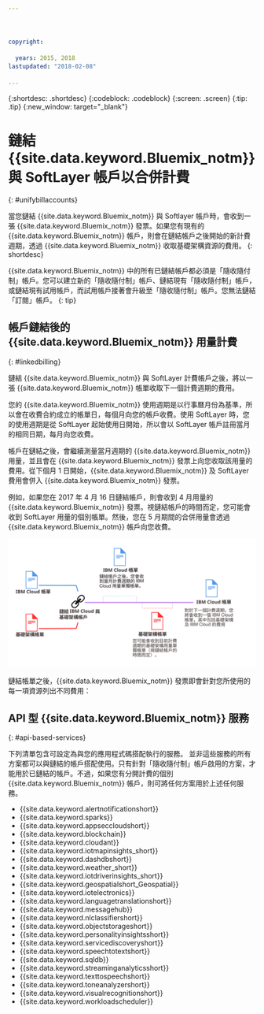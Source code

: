 ```yaml
---



copyright:

  years: 2015, 2018
lastupdated: "2018-02-08"

---
```


{:shortdesc: .shortdesc}
{:codeblock: .codeblock}
{:screen: .screen}
{:tip: .tip}
{:new_window: target="_blank"}

# 鏈結 {{site.data.keyword.Bluemix_notm}} 與 SoftLayer 帳戶以合併計費
{: #unifybillaccounts}

當您鏈結 {{site.data.keyword.Bluemix_notm}} 與 Softlayer 帳戶時，會收到一張 {{site.data.keyword.Bluemix_notm}} 發票。如果您有現有的 {{site.data.keyword.Bluemix_notm}} 帳戶，則會在鏈結帳戶之後開始的新計費週期，透過 {{site.data.keyword.Bluemix_notm}} 收取基礎架構資源的費用。
{: shortdesc}

{{site.data.keyword.Bluemix_notm}} 中的所有已鏈結帳戶都必須是「隨收隨付制」帳戶。您可以建立新的「隨收隨付制」帳戶、鏈結現有「隨收隨付制」帳戶，或鏈結現有試用帳戶，而試用帳戶接著會升級至「隨收隨付制」帳戶。您無法鏈結「訂閱」帳戶。
{: tip}

## 帳戶鏈結後的 {{site.data.keyword.Bluemix_notm}} 用量計費
{: #linkedbilling}

鏈結 {{site.data.keyword.Bluemix_notm}} 與 SoftLayer 計費帳戶之後，將以一張 {{site.data.keyword.Bluemix_notm}} 帳單收取下一個計費週期的費用。


您的 {{site.data.keyword.Bluemix_notm}} 使用週期是以行事曆月份為基準，所以會在收費合約成立的帳單日，每個月向您的帳戶收費。使用 SoftLayer 時，您的使用週期是從 SoftLayer 起始使用日開始，所以會以 SoftLayer 帳戶註冊當月的相同日期，每月向您收費。

帳戶在鏈結之後，會繼續測量當月週期的 {{site.data.keyword.Bluemix_notm}} 用量，並且會在 {{site.data.keyword.Bluemix_notm}} 發票上向您收取該用量的費用。從下個月 1 日開始，{{site.data.keyword.Bluemix_notm}} 及 SoftLayer 費用會併入 {{site.data.keyword.Bluemix_notm}} 發票。

例如，如果您在 2017 年 4 月 16 日鏈結帳戶，則會收到 4 月用量的 {{site.data.keyword.Bluemix_notm}} 發票。視鏈結帳戶的時間而定，您可能會收到 SoftLayer 用量的個別帳單。然後，您在 5 月期間的合併用量會透過 {{site.data.keyword.Bluemix_notm}} 帳戶向您收費。

![鏈結 IBM Cloud 及 SoftLayer 帳戶摘要](images/IBMCloudSoftLayerBill.svg)

鏈結帳單之後，{{site.data.keyword.Bluemix_notm}} 發票即會針對您所使用的每一項資源列出不同費用：

## API 型 {{site.data.keyword.Bluemix_notm}} 服務
{: #api-based-services}

下列清單包含可設定為與您的應用程式碼搭配執行的服務。
並非這些服務的所有方案都可以與鏈結的帳戶搭配使用。只有針對「隨收隨付制」帳戶啟用的方案，才能用於已鏈結的帳戶。不過，如果您有分開計費的個別 {{site.data.keyword.Bluemix_notm}} 帳戶，則可將任何方案用於上述任何服務。

* {{site.data.keyword.alertnotificationshort}}
* {{site.data.keyword.sparks}}
* {{site.data.keyword.appseccloudshort}}
* {{site.data.keyword.blockchain}}
* {{site.data.keyword.cloudant}}
* {{site.data.keyword.iotmapinsights_short}}
* {{site.data.keyword.dashdbshort}}
* {{site.data.keyword.weather_short}}
* {{site.data.keyword.iotdriverinsights_short}}
* {{site.data.keyword.geospatialshort_Geospatial}}
* {{site.data.keyword.iotelectronics}}
* {{site.data.keyword.languagetranslationshort}}
* {{site.data.keyword.messagehub}}
* {{site.data.keyword.nlclassifiershort}}
* {{site.data.keyword.objectstorageshort}}
* {{site.data.keyword.personalityinsightsshort}}
* {{site.data.keyword.servicediscoveryshort}}
* {{site.data.keyword.speechtotextshort}}
* {{site.data.keyword.sqldb}}
* {{site.data.keyword.streaminganalyticsshort}}
* {{site.data.keyword.texttospeechshort}}
* {{site.data.keyword.toneanalyzershort}}
* {{site.data.keyword.visualrecognitionshort}}
* {{site.data.keyword.workloadscheduler}}
